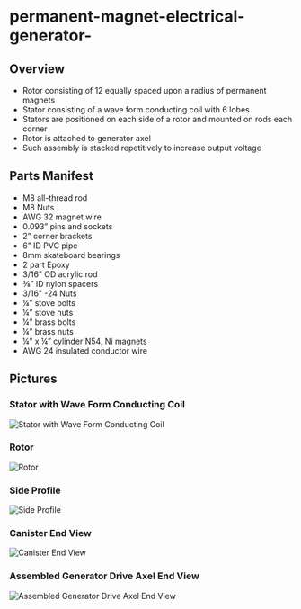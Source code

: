 # permanent-magnet-electrical-generator-
## Overview
 - Rotor consisting of 12 equally spaced upon a radius of permanent magnets
 - Stator consisting of a wave form conducting coil with 6 lobes
 - Stators are positioned on each side of a rotor and mounted on rods each corner
 - Rotor is attached to generator axel
 - Such assembly is stacked repetitively to increase output voltage

## Parts Manifest
 - M8 all-thread rod
 - M8 Nuts
 - AWG 32 magnet wire
 - 0.093” pins and sockets
 - 2” corner brackets
 - 6” ID PVC pipe
 - 8mm skateboard bearings
 - 2 part Epoxy
 - 3/16” OD acrylic rod
 - ⅜” ID nylon spacers
 - 3/16” -24 Nuts
 - ¼” stove bolts
 - ¼” stove nuts
 - ¼” brass bolts
 - ¼” brass nuts
 - ¼” x ¼” cylinder N54, Ni magnets
 - AWG 24 insulated conductor wire

## Pictures
### Stator with Wave Form Conducting Coil
![Stator with Wave Form Conducting Coil](https://github.com/mbstout/permanent-magnet-electrical-generator-/blob/d1f4b646e7cb547a9ce6f32c6641f8322a3e9f5d/pictures/stator_w_wave_form_conducting_coil.jpg)
### Rotor
![Rotor](https://github.com/mbstout/permanent-magnet-electrical-generator-/blob/d1f4b646e7cb547a9ce6f32c6641f8322a3e9f5d/pictures/rotor.jpg)
### Side Profile
![Side Profile](https://github.com/mbstout/permanent-magnet-electrical-generator-/blob/main/pictures/side_profile.jpg)
### Canister End View
![Canister End View](https://github.com/mbstout/permanent-magnet-electrical-generator-/blob/d1f4b646e7cb547a9ce6f32c6641f8322a3e9f5d/pictures/canister_end_view.jpg)
### Assembled Generator Drive Axel End View
![Assembled Generator Drive Axel End View](https://github.com/mbstout/permanent-magnet-electrical-generator-/blob/d1f4b646e7cb547a9ce6f32c6641f8322a3e9f5d/pictures/assembled_generator_drive_axel_end_view.jpg)
